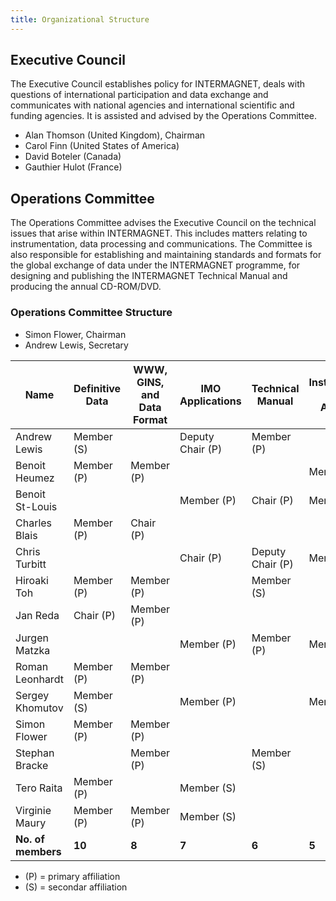```yaml
---
title: Organizational Structure
---
```


## Executive Council

The Executive Council establishes policy for INTERMAGNET, deals with questions of international participation and data exchange and communicates with national agencies and international scientific and funding agencies. It is assisted and advised by the Operations Committee.

- Alan Thomson (United Kingdom), Chairman
- Carol Finn (United States of America)
- David Boteler (Canada)
- Gauthier Hulot (France)

## Operations Committee

The Operations Committee advises the Executive Council on the technical issues that arise within INTERMAGNET. This includes matters relating to instrumentation, data processing and communications. The Committee is also responsible for establishing and maintaining standards and formats for the global exchange of data under the INTERMAGNET programme, for designing and publishing the INTERMAGNET Technical Manual and producing the annual CD-ROM/DVD.

### Operations Committee Structure

- Simon Flower, Chairman
- Andrew Lewis, Secretary

| Name            | Definitive Data | WWW, GINS, and Data Format | IMO Applications | Technical Manual | Instrumentation and Data Acquisition |
|-----------------|-----------------|----------------------------|------------------|------------------|--------------------------------------|
| Andrew Lewis    | Member (S)      |                            | Deputy Chair (P) | Member (P)       |                                      |
| Benoit Heumez   | Member (P)      | Member (P)                 |                  |                  | Member (S)                           |
| Benoit St-Louis |                 |                            | Member (P)       | Chair (P)        | Member (S)                           |
| Charles Blais   | Member (P)      | Chair (P)                  |                  |                  |                                      |
| Chris Turbitt   |                 |                            | Chair (P)        | Deputy Chair (P) | Member (S)                           |
| Hiroaki Toh     | Member (P)      | Member (P)                 |                  | Member (S)       |                                      |
| Jan Reda        | Chair (P)       | Member (P)                 |                  |                  |                                      |
| Jurgen Matzka   |                 |                            | Member (P)       | Member (P)       | Member (S)                           |
| Roman Leonhardt | Member (P)      | Member (P)                 |                  |                  |                                      |
| Sergey Khomutov | Member (S)      |                            | Member (P)       |                  | Member (S)                           |
| Simon Flower    | Member (P)      | Member (P)                 |                  |                  |                                      |
| Stephan Bracke  |                 | Member (P)                 |                  | Member (S)       |                                      |
| Tero Raita      | Member (P)      |                            | Member (S)       |                  |                                      |
| Virginie Maury  | Member (P)      | Member (P)                 | Member (S)       |                  |                                      |
| **No. of members** | **10**       | **8**                      | **7**            | **6**            | **5**                                |

- (P) = primary affiliation
- (S) = secondar affiliation
